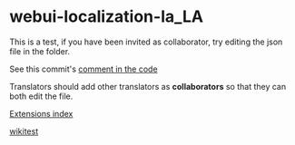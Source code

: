 # webui-localization-la_LA
This is a test, if you have been invited as collaborator, try editing the json file in the folder.

See this commit's [comment in the code](https://github.com/AUTOMATIC1111/stable-diffusion-webui/commit/9cd1a66648b4c19136687100f9705d442f31e7f9)

Translators should add other translators as **collaborators** so that they can both edit the file.

[Extensions index](https://github.com/AUTOMATIC1111/stable-diffusion-webui/wiki/Extensions-index)


 
[wikitest](https://github.com/ClashSAN/webui-localization-la_LA/blob/wikitest/README.md)
